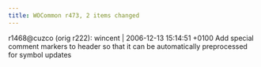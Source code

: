 ```yaml
---
title: WOCommon r473, 2 items changed
---
```


r1468@cuzco (orig r222): wincent | 2006-12-13 15:14:51 +0100 Add special comment markers to header so that it can be automatically preprocessed for symbol updates
